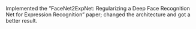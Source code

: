 Implemented the ”FaceNet2ExpNet: Regularizing a Deep Face Recognition Net for Expression Recognition” paper; changed the architecture and got a better result.
